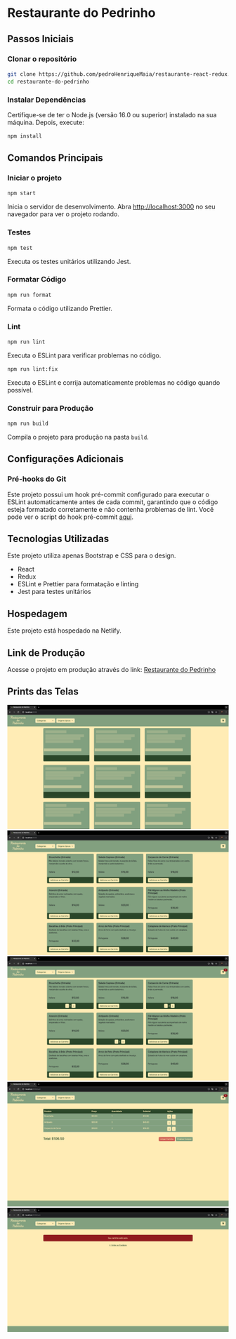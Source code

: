 # Restaurante do Pedrinho

## Passos Iniciais

### Clonar o repositório

```bash
git clone https://github.com/pedroHenriqueMaia/restaurante-react-redux.git
cd restaurante-do-pedrinho
```

### Instalar Dependências

Certifique-se de ter o Node.js (versão 16.0 ou superior) instalado na sua máquina. Depois, execute:

```bash
npm install
```

## Comandos Principais

### Iniciar o projeto

```bash
npm start
```

Inicia o servidor de desenvolvimento. Abra [http://localhost:3000](http://localhost:3000) no seu navegador para ver o projeto rodando.

### Testes

```bash
npm test
```

Executa os testes unitários utilizando Jest.

### Formatar Código

```bash
npm run format
```

Formata o código utilizando Prettier.

### Lint

```bash
npm run lint
```

Executa o ESLint para verificar problemas no código.

```bash
npm run lint:fix
```

Executa o ESLint e corrija automaticamente problemas no código quando possível.

### Construir para Produção

```bash
npm run build
```

Compila o projeto para produção na pasta `build`.

## Configurações Adicionais

### Pré-hooks do Git

Este projeto possui um hook pré-commit configurado para executar o ESLint automaticamente antes de cada commit, garantindo que o código esteja formatado corretamente e não contenha problemas de lint. Você pode ver o script do hook pré-commit [aqui](.git/hooks/pre-commit).

## Tecnologias Utilizadas

Este projeto utiliza apenas Bootstrap e CSS para o design.

- React
- Redux
- ESLint e Prettier para formatação e linting
- Jest para testes unitários

## Hospedagem

Este projeto está hospedado na Netlify.

## Link de Produção

Acesse o projeto em produção através do link: [Restaurante do Pedrinho](https://master--restaurante-do-pedrinho.netlify.app/)

## Prints das Telas

![Placeholder](./assets/placeholder.png)
![Menu](./assets/menu.png)
![Menu Selected](./assets/menu-selected.png)
![Cart](./assets/cart.png)
![Cart Empty](./assets/cart-empty.png)